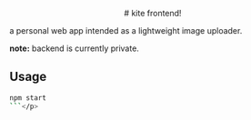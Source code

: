 <p align="center">
# kite frontend!

a personal web app intended as a lightweight image uploader.



**note:** backend is currently private.

## Usage

```bash
npm start
```</p>
